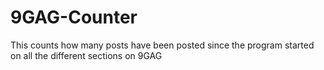 # 9GAG-Counter
This counts how many posts have been posted since the program started on all the different sections on 9GAG

